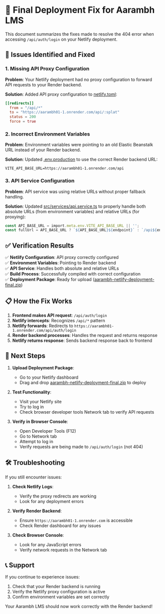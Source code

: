 # 🚀 Final Deployment Fix for Aarambh LMS

This document summarizes the fixes made to resolve the 404 error when accessing `/api/auth/login` on your Netlify deployment.

## 🔧 Issues Identified and Fixed

### 1. **Missing API Proxy Configuration**
**Problem**: Your Netlify deployment had no proxy configuration to forward API requests to your Render backend.

**Solution**: Added API proxy configuration to [netlify.toml](netlify.toml):
```toml
[[redirects]]
  from = "/api/*"
  to = "https://aarambh01-1.onrender.com/api/:splat"
  status = 200
  force = true
```

### 2. **Incorrect Environment Variables**
**Problem**: Environment variables were pointing to an old Elastic Beanstalk URL instead of your Render backend.

**Solution**: Updated [.env.production](.env.production) to use the correct Render backend URL:
```
VITE_API_BASE_URL=https://aarambh01-1.onrender.com/api
```

### 3. **API Service Configuration**
**Problem**: API service was using relative URLs without proper fallback handling.

**Solution**: Updated [src/services/api.service.ts](src/services/api.service.ts) to properly handle both absolute URLs (from environment variables) and relative URLs (for proxying):
```typescript
const API_BASE_URL = import.meta.env.VITE_API_BASE_URL || '';
const fullUrl = API_BASE_URL ? `${API_BASE_URL}${endpoint}` : `/api${endpoint}`;
```

## ✅ Verification Results

✅ **Netlify Configuration**: API proxy correctly configured  
✅ **Environment Variables**: Pointing to Render backend  
✅ **API Service**: Handles both absolute and relative URLs  
✅ **Build Process**: Successfully compiled with correct configuration  
✅ **Deployment Package**: Ready for upload ([aarambh-netlify-deployment-final.zip](aarambh-netlify-deployment-final.zip))  

## 📋 How the Fix Works

1. **Frontend makes API request**: `/api/auth/login`
2. **Netlify intercepts**: Recognizes `/api/*` pattern
3. **Netlify forwards**: Redirects to `https://aarambh01-1.onrender.com/api/auth/login`
4. **Render backend processes**: Handles the request and returns response
5. **Netlify returns response**: Sends backend response back to frontend

## 🚀 Next Steps

1. **Upload Deployment Package**:
   - Go to your Netlify dashboard
   - Drag and drop [aarambh-netlify-deployment-final.zip](aarambh-netlify-deployment-final.zip) to deploy

2. **Test Functionality**:
   - Visit your Netlify site
   - Try to log in
   - Check browser developer tools Network tab to verify API requests

3. **Verify in Browser Console**:
   - Open Developer Tools (F12)
   - Go to Network tab
   - Attempt to log in
   - Verify requests are being made to `/api/auth/login` (not 404)

## 🛠️ Troubleshooting

If you still encounter issues:

1. **Check Netlify Logs**:
   - Verify the proxy redirects are working
   - Look for any deployment errors

2. **Verify Render Backend**:
   - Ensure `https://aarambh01-1.onrender.com` is accessible
   - Check Render dashboard for any issues

3. **Check Browser Console**:
   - Look for any JavaScript errors
   - Verify network requests in the Network tab

## 📞 Support

If you continue to experience issues:

1. Check that your Render backend is running
2. Verify the Netlify proxy configuration is active
3. Confirm environment variables are set correctly

Your Aarambh LMS should now work correctly with the Render backend!